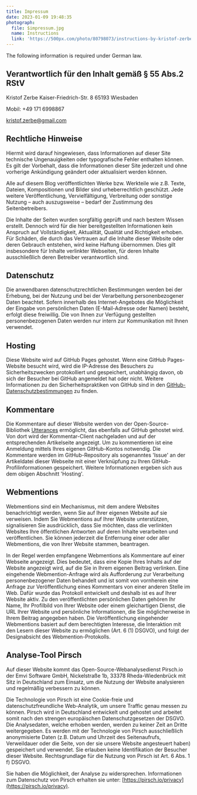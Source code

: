 ```yaml
---
title: Impressum
date: 2023-01-09 19:48:35
photograph: 
  file: $impressum.jpg
  name: Instructions
  link: 'https://500px.com/photo/80798073/instructions-by-kristof-zerbe'  
---
```


The following information is required under German law.

<section>

# Verantwortlich für den Inhalt gemäß § 55 Abs.2 RStV

Kristof Zerbe
Kaiser-Friedrich-Str. 8
65193 Wiesbaden

Mobil: +49 171 6998867

kristof.zerbe@gmail.com
</section>

<section>

# Rechtliche Hinweise

Hiermit wird darauf hingewiesen, dass Informationen auf dieser Site technische Ungenauigkeiten oder typografische Fehler enthalten können. Es gilt der Vorbehalt, dass die Informationen dieser Site jederzeit und ohne vorherige Ankündigung geändert oder aktualisiert werden können.

Alle auf diesem Blog veröffentlichten Werke bzw. Werkteile wie z.B. Texte, Dateien, Kompositionen und Bilder sind urheberrechtlich geschützt. Jede weitere Veröffentlichung, Vervielfältigung, Verbreitung oder sonstige Nutzung – auch auszugsweise – bedarf der Zustimmung des Seitenbetreibers.

Die Inhalte der Seiten wurden sorgfältig geprüft und nach bestem Wissen erstellt. Dennoch wird für die hier bereitgestellten Informationen kein Anspruch auf Vollständigkeit, Aktualität, Qualität und Richtigkeit erhoben. Für Schäden, die durch das Vertrauen auf die Inhalte dieser Website oder deren Gebrauch entstehen, wird keine Haftung übernommen. Dies gilt insbesondere für Inhalte verlinkter Webseiten, für deren Inhalte ausschließlich deren Betreiber verantwortlich sind.

</section>

<section>

# Datenschutz

Die anwendbaren datenschutzrechtlichen Bestimmungen werden bei der Erhebung, bei der Nutzung und bei der Verarbeitung personenbezogener Daten beachtet. Sofern innerhalb des Internet-Angebotes die Möglichkeit der Eingabe von persönlichen Daten (E-Mail-Adresse oder Namen) besteht, erfolgt diese freiwillig. Die von Ihnen zur Verfügung gestellten personenbezogenen Daten werden nur intern zur Kommunikation mit Ihnen verwendet.

## Hosting

Diese Website wird auf GitHub Pages gehostet. Wenn eine GitHub Pages-Website besucht wird, wird die IP-Adresse des Besuchers zu Sicherheitszwecken protokolliert und gespeichert, unabhängig davon, ob sich der Besucher bei GitHub angemeldet hat oder nicht. Weitere Informationen zu den Sicherheitspraktiken von GitHub sind in den  [GitHub-Datenschutzbestimmungen](https://docs.github.com/de/site-policy/privacy-policies/github-privacy-statement) zu finden.

## Kommentare

Die Kommentare auf dieser Website werden von der Open-Source-Bibliothek [Utterances](https://utteranc.es/) ermöglicht, das ebenfalls auf GitHub gehostet wird. Von dort wird der Kommentar-Client nachgeladen und auf der entsprechenden Artikelseite angezeigt. Um zu kommentieren ist eine Anmeldung mittels Ihres eigenen GitHub-Kontos notwendig. Die Kommentare werden im GitHub-Repository als sogenanntes 'Issue' an der Artikeldatei dieser Webseite mit einer Verknüpfung zu Ihren GitHub-Profilinformationen gespeichert. Weitere Informationen ergeben sich aus dem obigen Abschnitt 'Hosting'.

## Webmentions

Webmentions sind ein Mechanismus, mit dem andere Websites benachrichtigt werden, wenn Sie auf Ihrer eigenen Website auf sie verweisen. Indem Sie Webmentions auf Ihrer Website unterstützen, signalisieren Sie ausdrücklich, dass Sie möchten, dass die verlinkten Websites Ihre öffentlichen Antworten auf deren Inhalte verarbeiten und veröffentlichen. Sie können jederzeit die Entfernung einer oder aller Webmentions, die von Ihrer Website stammen, beantragen.

In der Regel werden empfangene Webmentions als Kommentare auf einer Webseite angezeigt. Dies bedeutet, dass eine Kopie Ihres Inhalts auf der Website angezeigt wird, auf die Sie in Ihrem eigenen Beitrag verlinken. Eine eingehende Webmention-Anfrage wird als Aufforderung zur Verarbeitung personenbezogener Daten behandelt und ist somit von vornherein eine Anfrage zur Veröffentlichung eines Kommentars von einer anderen Stelle im Web. Dafür wurde das Protokoll entwickelt und deshalb ist es auf Ihrer Website aktiv. Zu den veröffentlichten persönlichen Daten gehören Ihr Name, Ihr Profilbild von Ihrer Website oder einem gleichartigen Dienst, die URL Ihrer Website und persönliche Informationen, die Sie möglicherweise in Ihrem Beitrag angegeben haben. Die Veröffentlichung eingehender Webmentions basiert auf dem berechtigten Interesse, die Interaktion mit den Lesern dieser Website zu ermöglichen (Art. 6 (1) DSGVO), und folgt der Designabsicht des Webmention-Protokolls.

## Analyse-Tool Pirsch

Auf dieser Website kommt das Open-Source-Webanalysedienst Pirsch.io der Emvi Software GmbH, Nickelstraße 1b, 33378 Rheda-Wiedenbrück mit Sitz in Deutschland zum Einsatz, um die Nutzung der Website analysieren und regelmäßig verbessern zu können.

Die Technologie von Pirsch ist eine Cookie-freie und datenschutzfreundliche Web-Analytik, um unsere Traffic genau messen zu können. Pirsch wird in Deutschland entwickelt und gehostet und arbeitet somit nach den strengen europäischen Datenschutzgesetzen der DSGVO. Die Analysedaten, welche erhoben werden, werden zu keiner Zeit an Dritte weitergegeben. Es werden mit der Technologie von Pirsch ausschließlich anonymisierte Daten (z.B. Datum und Uhrzeit des Seitenaufrufs, Verweildauer oder die Seite, von der sie unsere Website angesteuert haben) gespeichert und verwendet. Sie erlauben keine Identifikation der Besucher dieser Website. Rechtsgrundlage für die Nutzung von Pirsch ist Art. 6 Abs. 1 f) DSGVO.

Sie haben die Möglichkeit, der Analyse zu widersprechen. Informationen zum Datenschutz von Pirsch erhalten sie unter: [https://pirsch.io/privacy](https://pirsch.io/privacy).

</section>
